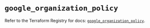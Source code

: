 # `google_organization_policy`

Refer to the Terraform Registry for docs: [`google_organization_policy`](https://registry.terraform.io/providers/hashicorp/google-beta/6.29.0/docs/resources/google_organization_policy).
